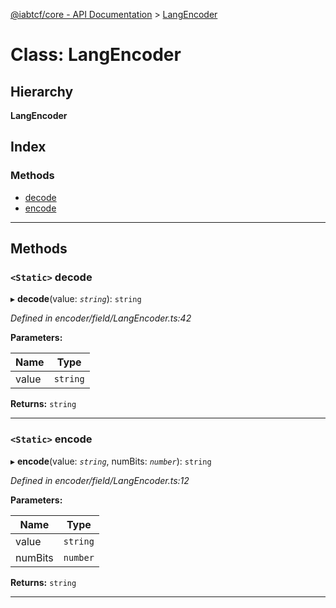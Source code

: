 [@iabtcf/core - API Documentation](../README.md) > [LangEncoder](../classes/langencoder.md)

# Class: LangEncoder

## Hierarchy

**LangEncoder**

## Index

### Methods

* [decode](langencoder.md#decode)
* [encode](langencoder.md#encode)

---

## Methods

<a id="decode"></a>

### `<Static>` decode

▸ **decode**(value: *`string`*): `string`

*Defined in encoder/field/LangEncoder.ts:42*

**Parameters:**

| Name | Type |
| ------ | ------ |
| value | `string` |

**Returns:** `string`

___
<a id="encode"></a>

### `<Static>` encode

▸ **encode**(value: *`string`*, numBits: *`number`*): `string`

*Defined in encoder/field/LangEncoder.ts:12*

**Parameters:**

| Name | Type |
| ------ | ------ |
| value | `string` |
| numBits | `number` |

**Returns:** `string`

___

